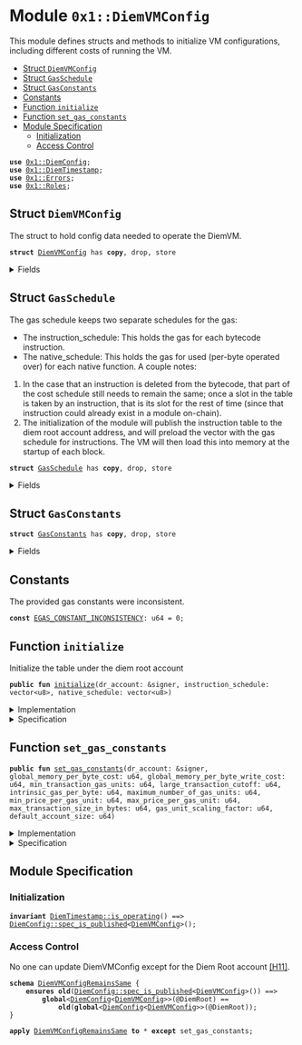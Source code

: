 
<a name="0x1_DiemVMConfig"></a>

# Module `0x1::DiemVMConfig`

This module defines structs and methods to initialize VM configurations,
including different costs of running the VM.


-  [Struct `DiemVMConfig`](#0x1_DiemVMConfig_DiemVMConfig)
-  [Struct `GasSchedule`](#0x1_DiemVMConfig_GasSchedule)
-  [Struct `GasConstants`](#0x1_DiemVMConfig_GasConstants)
-  [Constants](#@Constants_0)
-  [Function `initialize`](#0x1_DiemVMConfig_initialize)
-  [Function `set_gas_constants`](#0x1_DiemVMConfig_set_gas_constants)
-  [Module Specification](#@Module_Specification_1)
    -  [Initialization](#@Initialization_2)
    -  [Access Control](#@Access_Control_3)


<pre><code><b>use</b> <a href="DiemConfig.md#0x1_DiemConfig">0x1::DiemConfig</a>;
<b>use</b> <a href="DiemTimestamp.md#0x1_DiemTimestamp">0x1::DiemTimestamp</a>;
<b>use</b> <a href="../../../../../../move-stdlib/docs/Errors.md#0x1_Errors">0x1::Errors</a>;
<b>use</b> <a href="Roles.md#0x1_Roles">0x1::Roles</a>;
</code></pre>



<a name="0x1_DiemVMConfig_DiemVMConfig"></a>

## Struct `DiemVMConfig`

The struct to hold config data needed to operate the DiemVM.


<pre><code><b>struct</b> <a href="DiemVMConfig.md#0x1_DiemVMConfig">DiemVMConfig</a> has <b>copy</b>, drop, store
</code></pre>



<details>
<summary>Fields</summary>


<dl>
<dt>
<code>gas_schedule: <a href="DiemVMConfig.md#0x1_DiemVMConfig_GasSchedule">DiemVMConfig::GasSchedule</a></code>
</dt>
<dd>
 Cost of running the VM.
</dd>
</dl>


</details>

<a name="0x1_DiemVMConfig_GasSchedule"></a>

## Struct `GasSchedule`

The gas schedule keeps two separate schedules for the gas:
* The instruction_schedule: This holds the gas for each bytecode instruction.
* The native_schedule: This holds the gas for used (per-byte operated over) for each native
function.
A couple notes:
1. In the case that an instruction is deleted from the bytecode, that part of the cost schedule
still needs to remain the same; once a slot in the table is taken by an instruction, that is its
slot for the rest of time (since that instruction could already exist in a module on-chain).
2. The initialization of the module will publish the instruction table to the diem root account
address, and will preload the vector with the gas schedule for instructions. The VM will then
load this into memory at the startup of each block.


<pre><code><b>struct</b> <a href="DiemVMConfig.md#0x1_DiemVMConfig_GasSchedule">GasSchedule</a> has <b>copy</b>, drop, store
</code></pre>



<details>
<summary>Fields</summary>


<dl>
<dt>
<code>instruction_schedule: vector&lt;u8&gt;</code>
</dt>
<dd>

</dd>
<dt>
<code>native_schedule: vector&lt;u8&gt;</code>
</dt>
<dd>

</dd>
<dt>
<code>gas_constants: <a href="DiemVMConfig.md#0x1_DiemVMConfig_GasConstants">DiemVMConfig::GasConstants</a></code>
</dt>
<dd>

</dd>
</dl>


</details>

<a name="0x1_DiemVMConfig_GasConstants"></a>

## Struct `GasConstants`



<pre><code><b>struct</b> <a href="DiemVMConfig.md#0x1_DiemVMConfig_GasConstants">GasConstants</a> has <b>copy</b>, drop, store
</code></pre>



<details>
<summary>Fields</summary>


<dl>
<dt>
<code>global_memory_per_byte_cost: u64</code>
</dt>
<dd>
 The cost per-byte read from global storage.
</dd>
<dt>
<code>global_memory_per_byte_write_cost: u64</code>
</dt>
<dd>
 The cost per-byte written to storage.
</dd>
<dt>
<code>min_transaction_gas_units: u64</code>
</dt>
<dd>
 The flat minimum amount of gas required for any transaction.
 Charged at the start of execution.
</dd>
<dt>
<code>large_transaction_cutoff: u64</code>
</dt>
<dd>
 Any transaction over this size will be charged an additional amount per byte.
</dd>
<dt>
<code>intrinsic_gas_per_byte: u64</code>
</dt>
<dd>
 The units of gas to be charged per byte over the <code>large_transaction_cutoff</code> in addition to
 <code>min_transaction_gas_units</code> for transactions whose size exceeds <code>large_transaction_cutoff</code>.
</dd>
<dt>
<code>maximum_number_of_gas_units: u64</code>
</dt>
<dd>
 ~5 microseconds should equal one unit of computational gas. We bound the maximum
 computational time of any given transaction at roughly 20 seconds. We want this number and
 <code>MAX_PRICE_PER_GAS_UNIT</code> to always satisfy the inequality that
 MAXIMUM_NUMBER_OF_GAS_UNITS * MAX_PRICE_PER_GAS_UNIT < min(u64::MAX, GasUnits<GasCarrier>::MAX)
 NB: The bound is set quite high since custom scripts aren't allowed except from predefined
 and vetted senders.
</dd>
<dt>
<code>min_price_per_gas_unit: u64</code>
</dt>
<dd>
 The minimum gas price that a transaction can be submitted with.
</dd>
<dt>
<code>max_price_per_gas_unit: u64</code>
</dt>
<dd>
 The maximum gas unit price that a transaction can be submitted with.
</dd>
<dt>
<code>max_transaction_size_in_bytes: u64</code>
</dt>
<dd>

</dd>
<dt>
<code>gas_unit_scaling_factor: u64</code>
</dt>
<dd>

</dd>
<dt>
<code>default_account_size: u64</code>
</dt>
<dd>

</dd>
</dl>


</details>

<a name="@Constants_0"></a>

## Constants


<a name="0x1_DiemVMConfig_EGAS_CONSTANT_INCONSISTENCY"></a>

The provided gas constants were inconsistent.


<pre><code><b>const</b> <a href="DiemVMConfig.md#0x1_DiemVMConfig_EGAS_CONSTANT_INCONSISTENCY">EGAS_CONSTANT_INCONSISTENCY</a>: u64 = 0;
</code></pre>



<a name="0x1_DiemVMConfig_initialize"></a>

## Function `initialize`

Initialize the table under the diem root account


<pre><code><b>public</b> <b>fun</b> <a href="DiemVMConfig.md#0x1_DiemVMConfig_initialize">initialize</a>(dr_account: &signer, instruction_schedule: vector&lt;u8&gt;, native_schedule: vector&lt;u8&gt;)
</code></pre>



<details>
<summary>Implementation</summary>


<pre><code><b>public</b> <b>fun</b> <a href="DiemVMConfig.md#0x1_DiemVMConfig_initialize">initialize</a>(
    dr_account: &signer,
    instruction_schedule: vector&lt;u8&gt;,
    native_schedule: vector&lt;u8&gt;,
) {
    <a href="DiemTimestamp.md#0x1_DiemTimestamp_assert_genesis">DiemTimestamp::assert_genesis</a>();

    // The permission "UpdateVMConfig" is granted <b>to</b> DiemRoot [[H11]][PERMISSION].
    <a href="Roles.md#0x1_Roles_assert_diem_root">Roles::assert_diem_root</a>(dr_account);

    <b>let</b> gas_constants = <a href="DiemVMConfig.md#0x1_DiemVMConfig_GasConstants">GasConstants</a> {
        global_memory_per_byte_cost: 4,
        global_memory_per_byte_write_cost: 9,
        min_transaction_gas_units: 600,
        large_transaction_cutoff: 600,
        intrinsic_gas_per_byte: 8,
        maximum_number_of_gas_units: 4000000,
        min_price_per_gas_unit: 0,
        max_price_per_gas_unit: 10000,
        max_transaction_size_in_bytes: 16384,
        gas_unit_scaling_factor: 1000,
        default_account_size: 800,
    };

    <a href="DiemConfig.md#0x1_DiemConfig_publish_new_config">DiemConfig::publish_new_config</a>(
        dr_account,
        <a href="DiemVMConfig.md#0x1_DiemVMConfig">DiemVMConfig</a> {
            gas_schedule: <a href="DiemVMConfig.md#0x1_DiemVMConfig_GasSchedule">GasSchedule</a> {
                instruction_schedule,
                native_schedule,
                gas_constants,
            }
        },
    );
}
</code></pre>



</details>

<details>
<summary>Specification</summary>



<pre><code><b>let</b> gas_constants = <a href="DiemVMConfig.md#0x1_DiemVMConfig_GasConstants">GasConstants</a> {
    global_memory_per_byte_cost: 4,
    global_memory_per_byte_write_cost: 9,
    min_transaction_gas_units: 600,
    large_transaction_cutoff: 600,
    intrinsic_gas_per_byte: 8,
    maximum_number_of_gas_units: 4000000,
    min_price_per_gas_unit: 0,
    max_price_per_gas_unit: 10000,
    max_transaction_size_in_bytes: 4096,
    gas_unit_scaling_factor: 1000,
    default_account_size: 800,
};
</code></pre>


Must abort if the signer does not have the DiemRoot role [[H11]][PERMISSION].


<pre><code><b>include</b> <a href="Roles.md#0x1_Roles_AbortsIfNotDiemRoot">Roles::AbortsIfNotDiemRoot</a>{account: dr_account};
<b>include</b> <a href="DiemTimestamp.md#0x1_DiemTimestamp_AbortsIfNotGenesis">DiemTimestamp::AbortsIfNotGenesis</a>;
<b>include</b> <a href="DiemConfig.md#0x1_DiemConfig_PublishNewConfigAbortsIf">DiemConfig::PublishNewConfigAbortsIf</a>&lt;<a href="DiemVMConfig.md#0x1_DiemVMConfig">DiemVMConfig</a>&gt;;
<b>include</b> <a href="DiemConfig.md#0x1_DiemConfig_PublishNewConfigEnsures">DiemConfig::PublishNewConfigEnsures</a>&lt;<a href="DiemVMConfig.md#0x1_DiemVMConfig">DiemVMConfig</a>&gt; {
    payload: <a href="DiemVMConfig.md#0x1_DiemVMConfig">DiemVMConfig</a> {
        gas_schedule: <a href="DiemVMConfig.md#0x1_DiemVMConfig_GasSchedule">GasSchedule</a> {
            instruction_schedule,
            native_schedule,
            gas_constants,
        }
    }};
</code></pre>



</details>

<a name="0x1_DiemVMConfig_set_gas_constants"></a>

## Function `set_gas_constants`



<pre><code><b>public</b> <b>fun</b> <a href="DiemVMConfig.md#0x1_DiemVMConfig_set_gas_constants">set_gas_constants</a>(dr_account: &signer, global_memory_per_byte_cost: u64, global_memory_per_byte_write_cost: u64, min_transaction_gas_units: u64, large_transaction_cutoff: u64, intrinsic_gas_per_byte: u64, maximum_number_of_gas_units: u64, min_price_per_gas_unit: u64, max_price_per_gas_unit: u64, max_transaction_size_in_bytes: u64, gas_unit_scaling_factor: u64, default_account_size: u64)
</code></pre>



<details>
<summary>Implementation</summary>


<pre><code><b>public</b> <b>fun</b> <a href="DiemVMConfig.md#0x1_DiemVMConfig_set_gas_constants">set_gas_constants</a>(
    dr_account: &signer,
    global_memory_per_byte_cost: u64,
    global_memory_per_byte_write_cost: u64,
    min_transaction_gas_units: u64,
    large_transaction_cutoff: u64,
    intrinsic_gas_per_byte: u64,
    maximum_number_of_gas_units: u64,
    min_price_per_gas_unit: u64,
    max_price_per_gas_unit: u64,
    max_transaction_size_in_bytes: u64,
    gas_unit_scaling_factor: u64,
    default_account_size: u64,
) {
    <a href="DiemTimestamp.md#0x1_DiemTimestamp_assert_operating">DiemTimestamp::assert_operating</a>();
    <a href="Roles.md#0x1_Roles_assert_diem_root">Roles::assert_diem_root</a>(dr_account);
    <b>assert</b>(
        min_price_per_gas_unit &lt;= max_price_per_gas_unit,
        <a href="../../../../../../move-stdlib/docs/Errors.md#0x1_Errors_invalid_argument">Errors::invalid_argument</a>(<a href="DiemVMConfig.md#0x1_DiemVMConfig_EGAS_CONSTANT_INCONSISTENCY">EGAS_CONSTANT_INCONSISTENCY</a>)
    );
    <b>assert</b>(
        min_transaction_gas_units &lt;= maximum_number_of_gas_units,
        <a href="../../../../../../move-stdlib/docs/Errors.md#0x1_Errors_invalid_argument">Errors::invalid_argument</a>(<a href="DiemVMConfig.md#0x1_DiemVMConfig_EGAS_CONSTANT_INCONSISTENCY">EGAS_CONSTANT_INCONSISTENCY</a>)
    );

    <b>let</b> config = <a href="DiemConfig.md#0x1_DiemConfig_get">DiemConfig::get</a>&lt;<a href="DiemVMConfig.md#0x1_DiemVMConfig">DiemVMConfig</a>&gt;();
    <b>let</b> gas_constants = &<b>mut</b> config.gas_schedule.gas_constants;

    gas_constants.global_memory_per_byte_cost       = global_memory_per_byte_cost;
    gas_constants.global_memory_per_byte_write_cost = global_memory_per_byte_write_cost;
    gas_constants.min_transaction_gas_units         = min_transaction_gas_units;
    gas_constants.large_transaction_cutoff          = large_transaction_cutoff;
    gas_constants.intrinsic_gas_per_byte            = intrinsic_gas_per_byte;
    gas_constants.maximum_number_of_gas_units       = maximum_number_of_gas_units;
    gas_constants.min_price_per_gas_unit            = min_price_per_gas_unit;
    gas_constants.max_price_per_gas_unit            = max_price_per_gas_unit;
    gas_constants.max_transaction_size_in_bytes     = max_transaction_size_in_bytes;
    gas_constants.gas_unit_scaling_factor           = gas_unit_scaling_factor;
    gas_constants.default_account_size              = default_account_size;

    <a href="DiemConfig.md#0x1_DiemConfig_set">DiemConfig::set</a>(dr_account, config);
}
</code></pre>



</details>

<details>
<summary>Specification</summary>



<pre><code><b>include</b> <a href="DiemTimestamp.md#0x1_DiemTimestamp_AbortsIfNotOperating">DiemTimestamp::AbortsIfNotOperating</a>;
</code></pre>


No one can update DiemVMConfig except for the Diem Root account [[H11]][PERMISSION].


<pre><code><b>include</b> <a href="Roles.md#0x1_Roles_AbortsIfNotDiemRoot">Roles::AbortsIfNotDiemRoot</a>{account: dr_account};
<b>include</b> <a href="DiemConfig.md#0x1_DiemConfig_SetAbortsIf">DiemConfig::SetAbortsIf</a>&lt;<a href="DiemVMConfig.md#0x1_DiemVMConfig">DiemVMConfig</a>&gt;{account: dr_account };
<b>aborts_if</b> min_price_per_gas_unit &gt; max_price_per_gas_unit <b>with</b> <a href="../../../../../../move-stdlib/docs/Errors.md#0x1_Errors_INVALID_ARGUMENT">Errors::INVALID_ARGUMENT</a>;
<b>aborts_if</b> min_transaction_gas_units &gt; maximum_number_of_gas_units <b>with</b> <a href="../../../../../../move-stdlib/docs/Errors.md#0x1_Errors_INVALID_ARGUMENT">Errors::INVALID_ARGUMENT</a>;
<b>let</b> config = <a href="DiemConfig.md#0x1_DiemConfig_spec_get_config">DiemConfig::spec_get_config</a>&lt;<a href="DiemVMConfig.md#0x1_DiemVMConfig">DiemVMConfig</a>&gt;();
<b>ensures</b> <a href="DiemConfig.md#0x1_DiemConfig_spec_is_published">DiemConfig::spec_is_published</a>&lt;<a href="DiemVMConfig.md#0x1_DiemVMConfig">DiemVMConfig</a>&gt;();
<b>ensures</b> <a href="DiemConfig.md#0x1_DiemConfig_get">DiemConfig::get</a>&lt;<a href="DiemVMConfig.md#0x1_DiemVMConfig">DiemVMConfig</a>&gt;() == <a href="DiemVMConfig.md#0x1_DiemVMConfig">DiemVMConfig</a> {
    gas_schedule: <a href="DiemVMConfig.md#0x1_DiemVMConfig_GasSchedule">GasSchedule</a> {
        instruction_schedule: config.gas_schedule.instruction_schedule,
        native_schedule: config.gas_schedule.native_schedule,
        gas_constants: <a href="DiemVMConfig.md#0x1_DiemVMConfig_GasConstants">GasConstants</a> {
                global_memory_per_byte_cost,
                global_memory_per_byte_write_cost,
                min_transaction_gas_units,
                large_transaction_cutoff,
                intrinsic_gas_per_byte,
                maximum_number_of_gas_units,
                min_price_per_gas_unit,
                max_price_per_gas_unit,
                max_transaction_size_in_bytes,
                gas_unit_scaling_factor,
                default_account_size,
            },
        }
    };
<b>ensures</b> <b>old</b>(<a href="DiemConfig.md#0x1_DiemConfig_spec_has_config">DiemConfig::spec_has_config</a>()) == <a href="DiemConfig.md#0x1_DiemConfig_spec_has_config">DiemConfig::spec_has_config</a>();
</code></pre>



</details>

<a name="@Module_Specification_1"></a>

## Module Specification



<a name="@Initialization_2"></a>

### Initialization



<pre><code><b>invariant</b> <a href="DiemTimestamp.md#0x1_DiemTimestamp_is_operating">DiemTimestamp::is_operating</a>() ==&gt; <a href="DiemConfig.md#0x1_DiemConfig_spec_is_published">DiemConfig::spec_is_published</a>&lt;<a href="DiemVMConfig.md#0x1_DiemVMConfig">DiemVMConfig</a>&gt;();
</code></pre>



<a name="@Access_Control_3"></a>

### Access Control

No one can update DiemVMConfig except for the Diem Root account [[H11]][PERMISSION].


<a name="0x1_DiemVMConfig_DiemVMConfigRemainsSame"></a>


<pre><code><b>schema</b> <a href="DiemVMConfig.md#0x1_DiemVMConfig_DiemVMConfigRemainsSame">DiemVMConfigRemainsSame</a> {
    <b>ensures</b> <b>old</b>(<a href="DiemConfig.md#0x1_DiemConfig_spec_is_published">DiemConfig::spec_is_published</a>&lt;<a href="DiemVMConfig.md#0x1_DiemVMConfig">DiemVMConfig</a>&gt;()) ==&gt;
        <b>global</b>&lt;<a href="DiemConfig.md#0x1_DiemConfig">DiemConfig</a>&lt;<a href="DiemVMConfig.md#0x1_DiemVMConfig">DiemVMConfig</a>&gt;&gt;(@DiemRoot) ==
            <b>old</b>(<b>global</b>&lt;<a href="DiemConfig.md#0x1_DiemConfig">DiemConfig</a>&lt;<a href="DiemVMConfig.md#0x1_DiemVMConfig">DiemVMConfig</a>&gt;&gt;(@DiemRoot));
}
</code></pre>




<pre><code><b>apply</b> <a href="DiemVMConfig.md#0x1_DiemVMConfig_DiemVMConfigRemainsSame">DiemVMConfigRemainsSame</a> <b>to</b> * <b>except</b> set_gas_constants;
</code></pre>


[//]: # ("File containing references which can be used from documentation")
[ACCESS_CONTROL]: https://github.com/diem/dip/blob/main/dips/dip-2.md
[ROLE]: https://github.com/diem/dip/blob/main/dips/dip-2.md#roles
[PERMISSION]: https://github.com/diem/dip/blob/main/dips/dip-2.md#permissions
